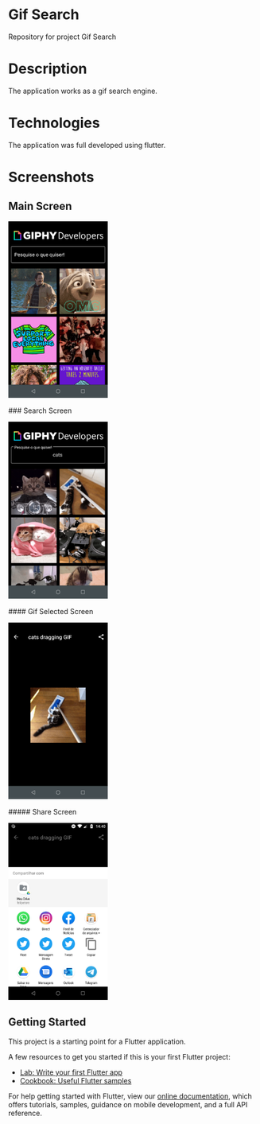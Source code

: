 # Gif Search
Repository for project Gif Search

# Description
The application works as a gif search engine.

# Technologies
The application was full developed using flutter.

# Screenshots

## Main Screen
<p float = 'left'><img src = 'screenshot/Main_Screen.png' width='200'/></p>
### Search Screen
<p float = 'left'><img src = 'screenshot/Search_Screen.png' width='200'/></p>
#### Gif Selected Screen
<p float = 'left'><img src = 'screenshot/Open-Gif-Screen.png' width='200'/></p>
##### Share Screen
<p float = 'left'><img src = 'screenshot/Share_Screen.png' width='200'/></p>

## Getting Started

This project is a starting point for a Flutter application.

A few resources to get you started if this is your first Flutter project:

- [Lab: Write your first Flutter app](https://flutter.dev/docs/get-started/codelab)
- [Cookbook: Useful Flutter samples](https://flutter.dev/docs/cookbook)

For help getting started with Flutter, view our
[online documentation](https://flutter.dev/docs), which offers tutorials,
samples, guidance on mobile development, and a full API reference.
